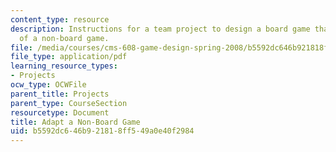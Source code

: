 ```yaml
---
content_type: resource
description: Instructions for a team project to design a board game that is an adaptation
  of a non-board game.
file: /media/courses/cms-608-game-design-spring-2008/b5592dc646b921818ff549a0e40f2984_MITCMS_608s08_proj03.pdf
file_type: application/pdf
learning_resource_types:
- Projects
ocw_type: OCWFile
parent_title: Projects
parent_type: CourseSection
resourcetype: Document
title: Adapt a Non-Board Game
uid: b5592dc6-46b9-2181-8ff5-49a0e40f2984
---
```

